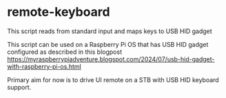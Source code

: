 # remote-keyboard
This script reads from standard input and maps keys to USB HID gadget

This script can be used on a Raspberry Pi OS that has USB HID gadget configured as described in this blogpost https://myraspberrypiadventure.blogspot.com/2024/07/usb-hid-gadget-with-raspberry-pi-os.html

Primary aim for now is to drive UI remote on a STB with USB HID keyboard support.
